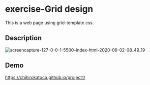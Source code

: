 # exercise-Grid design
This is a web page using grid-template css.

## Description

![screencapture-127-0-0-1-5500-index-html-2020-09-02-08_49_19](https://user-images.githubusercontent.com/64046048/92006498-a788e580-ecf9-11ea-9aa3-24891c8386d1.png)



## Demo
https://chihirokatoca.github.io/project1/




